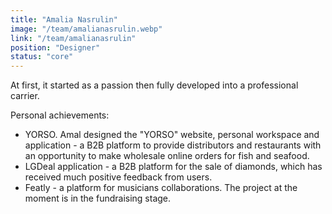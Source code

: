 ```yaml
---
title: "Amalia Nasrulin"
image: "/team/amalianasrulin.webp"
link: "/team/amalianasrulin"
position: "Designer"
status: "core"
---
```


At first, it started as a passion then fully developed into a professional carrier.

Personal achievements:

- YORSO. Amal designed the "YORSO" website, personal workspace and application - a B2B platform to provide distributors and restaurants with an opportunity to make wholesale online orders for fish and seafood.
- LGDeal application - a B2B platform for the sale of diamonds, which has received much positive feedback from users.
- Featly - a platform for musicians collaborations. The project at the moment is in the fundraising stage.
